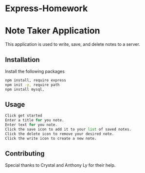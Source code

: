 # Express-Homework

# Note Taker Application

This application is used to write, save, and delete notes to a server.

## Installation

Install the following packages

```bash
npm install, require express
npm init -y, require path
npm install mysql,
```

## Usage

```python
Click get started
Enter a title for you note.
Enter text for you note.
Click the save icon to add it to your list of saved notes.
Click the delete icon to remove your desired note. 
Click the write icon to create a new note.
```

## Contributing
Special thanks to Crystal and Anthony Ly for their help. 
